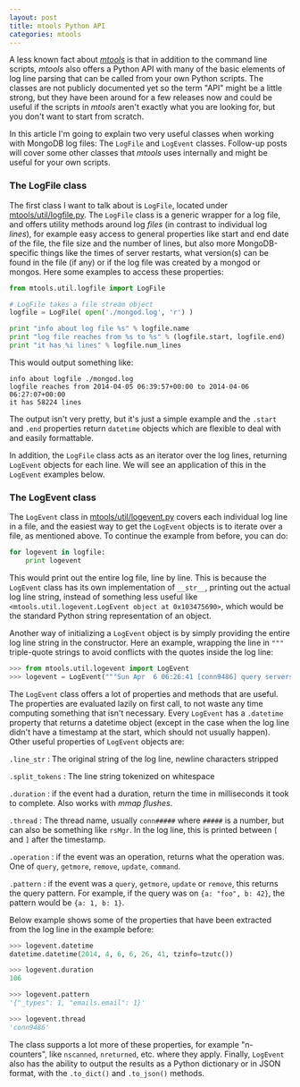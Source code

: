 ```yaml
---
layout: post
title: mtools Python API
categories: mtools
---
```


A less known fact about [_mtools_][mtools] is that in addition to the command line scripts, _mtools_ also offers a Python API with many of the basic elements of log line parsing that can be called from your own Python scripts. The classes are not publicly documented yet so the term "API" might be a little strong, but they have been around for a few releases now and could be useful if the scripts in _mtools_ aren't exactly what you are looking for, but you don't want to start from scratch. 

In this article I'm going to explain two very useful classes when working with MongoDB log files: The `LogFile` and `LogEvent` classes. Follow-up posts will cover some other classes that _mtools_ uses internally and might be useful for your own scripts.

### The LogFile class

The first class I want to talk about is `LogFile`, located under [mtools/util/logfile.py](https://github.com/rueckstiess/mtools/blob/master/mtools/util/logfile.py). The `LogFile` class is a generic wrapper for a log file, and offers utility methods around log _files_ (in contrast to individual log _lines_), for example easy access to general properties like start and end date of the file, the file size and the number of lines, but also more MongoDB-specific things like the times of server restarts, what version(s) can be found in the file (if any) or if the log file was created by a mongod or mongos. Here some examples to access these properties:

~~~python
from mtools.util.logfile import LogFile

# LogFile takes a file stream object
logfile = LogFile( open('./mongod.log', 'r') )

print "info about log file %s" % logfile.name
print "log file reaches from %s to %s" % (logfile.start, logfile.end)
print "it has %i lines" % logfile.num_lines
~~~

This would output something like: 

~~~
info about logfile ./mongod.log
logfile reaches from 2014-04-05 06:39:57+00:00 to 2014-04-06 06:27:07+00:00
it has 58224 lines
~~~

The output isn't very pretty, but it's just a simple example and the `.start` and `.end` properties return `datetime` objects which are flexible to deal with and easily formattable. 

In addition, the `LogFile` class acts as an iterator over the log lines, returning `LogEvent` objects for each line. We will see an application of this in the `LogEvent` examples below.


### The LogEvent class

The `LogEvent` class in [mtools/util/logevent.py](https://github.com/rueckstiess/mtools/blob/master/mtools/util/logevent.py) covers each individual log line in a file, and the easiest way to get the `LogEvent` objects is to iterate over a file, as mentioned above. To continue the example from before, you can do:

~~~python
for logevent in logfile:
    print logevent
~~~

This would print out the entire log file, line by line. This is because the `LogEvent` class has its own implementation of `__str__`, printing out the actual log line string, instead of something less useful like `<mtools.util.logevent.LogEvent object at 0x103475690>`, which would be the standard Python string representation of an object.

Another way of initializing a `LogEvent` object is by simply providing the entire log line string in the constructor.  Here an example, wrapping the line in `"""` triple-quote strings to avoid conflicts with the quotes inside the log line:

```python
>>> from mtools.util.logevent import LogEvent
>>> logevent = LogEvent("""Sun Apr  6 06:26:41 [conn9486] query serverside.user query: { _types: "User", emails.email: thomas@10gen.com } ntoreturn:1 ntoskip:0 nscanned:11538 keyUpdates:0 locks(micros) r:106712 nreturned:1 reslen:1543 106ms""")
```


The `LogEvent` class offers a lot of properties and methods that are useful. The properties are evaluated lazily on first call, to not waste any time computing something that isn't necessary. Every `LogEvent` has a `.datetime` property that returns a datetime object (except in the case when the log line didn't have a timestamp at the start, which should not usually happen). Other useful properties of `LogEvent` objects are:

`.line_str`
:    The original string of the log line, newline characters stripped

`.split_tokens`
:    The line string tokenized on whitespace

`.duration`
:    if the event had a duration, return the time in milliseconds it took to complete. Also works with _mmap flushes_.

`.thread`
: The thread name, usually `conn#####` where `#####` is a number, but can also be something like `rsMgr`. In the log line, this is printed between `[` and `]` after the timestamp.

`.operation`
: if the event was an operation, returns what the operation was. One of `query`, `getmore`, `remove`, `update`, 
`command`.

`.pattern`
: if the event was a `query`, `getmore`, `update` or `remove`, this returns the query pattern. For example, if the query was on `{a: "foo", b: 42}`, the pattern would be `{a: 1, b: 1}`.

Below example shows some of the properties that have been extracted from the log line in the example before:

```python
>>> logevent.datetime
datetime.datetime(2014, 4, 6, 6, 26, 41, tzinfo=tzutc())

>>> logevent.duration
106

>>> logevent.pattern
'{"_types": 1, "emails.email": 1}'

>>> logevent.thread
'conn9486'
```

The class supports a lot more of these properties, for example "n-counters", like `nscanned`, `nreturned`, etc. where they apply. Finally, `LogEvent` also has the ability to output the results as a Python dictionary or in JSON format, with the `.to_dict()` and `.to_json()` methods.


[mtools]: https://github.com/rueckstiess/mtools

